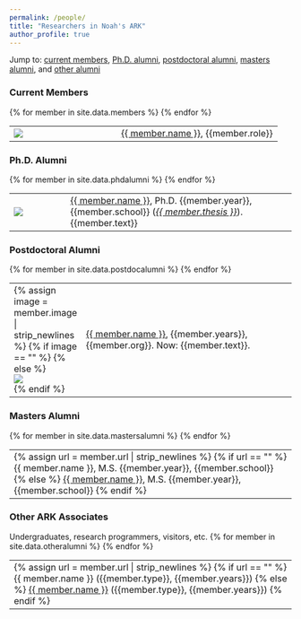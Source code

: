 ```yaml
---
permalink: /people/
title: "Researchers in Noah's ARK"
author_profile: true
---
```

Jump to:  <a href="#current">current members</a>, <a href="#phd">Ph.D. alumni</a>, <a href="postdoc">postdoctoral alumni</a>, <a href="#masters">masters alumni</a>, and <a href="#other">other alumni</a>

<h3><a href="#current"></a>Current Members</h3>
<table style="border:0px;">
<colgroup>
       <col span="1" style="width: 40%;">
       <col span="1" style="width: 60%;">
    </colgroup>
{% for member in site.data.members %}
  <tr style="border:0px;"> <td style="border:0px;"> <a href="{{ member.url }}"><img style="display:block;" src="{{ member.image | prepend: "../images/" }}"></a></td><td style="border:0px;">
          <a href="{{ member.url }}">{{ member.name }}</a>, {{member.role}}</td>
  </tr>
{% endfor %}
</table>


<h3><a href="#phd"></a>Ph.D. Alumni</h3>
<table style="border:0px;">
<colgroup>
       <col span="1" style="width: 20%;">
       <col span="1" style="width: 80%;">
    </colgroup>
{% for member in site.data.phdalumni %}
  <tr style="border:0px;"> <td style="border:0px;"><a href="{{ member.url }}"><img style="display:block;" src="{{ member.image | prepend: "../images/" }}"></a></td><td style="border:0px;">
          <a href="{{ member.url }}">{{ member.name }}</a>, Ph.D. {{member.year}}, {{member.school}} (<i><a href="{{ member.thesisurl }}">{{ member.thesis }}</a></i>).  {{member.text}}</td>
  </tr>
{% endfor %}
</table>

<h3><a href="#postdoc"></a>Postdoctoral Alumni</h3>

<table style="border:0px;">
<colgroup>
       <col span="1" style="width: 20%;">
       <col span="1" style="width: 80%;">
    </colgroup>
{% for member in site.data.postdocalumni %}
<tr style="border:0px;"> <td style="border:0px;">
  {% assign image = member.image | strip_newlines %}
  {% if image == "" %}
  {% else %}
      <a href="{{ member.url }}"><img style="display:block;" src="{{ member.image | prepend: "../images/" }}"></a>
  {% endif %}
</td><td style="border:0px;">
<a href="{{ member.url }}">{{ member.name }}</a>, {{member.years}}, {{member.org}}.  Now: {{member.text}}.
</td> </tr>
{% endfor %}
</table>


<h3><a href="#masters"></a>Masters Alumni</h3>
<table style="border:0px;">
{% for member in site.data.mastersalumni %}
<tr style="border:0px;"> <td style="border:0px;">
{% assign url = member.url | strip_newlines %}
  {% if url == "" %}
  {{ member.name }}, M.S. {{member.year}}, {{member.school}}
  {% else %}
  <a href="{{ member.url }}">{{ member.name }}</a>, M.S. {{member.year}}, {{member.school}} 
  {% endif %}
 </td></tr>
{% endfor %}
</table>

<h3><a href="#other"></a>Other ARK Associates</h3>
Undergraduates, research programmers, visitors, etc. 
<table style="border:0px;">
{% for member in site.data.otheralumni %}
<tr style="border:0px;"> <td style="border:0px;">
  {% assign url = member.url | strip_newlines %}
  {% if url == "" %}
 	{{ member.name }} ({{member.type}}, {{member.years}})
  {% else %}
    <a href="{{ member.url }}">{{ member.name }}</a> ({{member.type}}, {{member.years}})
  {% endif %}
</td></tr>
{% endfor %}
</table>
